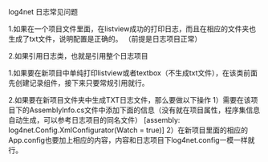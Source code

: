 log4net 日志常见问题

1.如果在一个项目文件里面，在listview成功的打印日志，而且在相应的文件夹也生成了txt文件，说明配置是正确的。
（前提是日志项目正常）

2.如果引用日志类，也就是引用整个日志项目

1.如果要在新项目中单纯打印listview或者textbox（不生成txt文件），在该类前面先创建记录组件，接下来只要常规引用就行。



2.如果要在新项目文件夹中生成TXT日志文件，那么要做以下操作
1）需要在该项目下的AssemblyInfo.cs文件中添加下面的信息（没有就在项目属性，程序集信息自动生成，可以参考日志项目的同名文件）
[assembly: log4net.Config.XmlConfigurator(Watch = true)]
2）在新项目里面的相应的App.config也要加上相应的内容，内容和日志项目下log4net.config一模一样就行。
